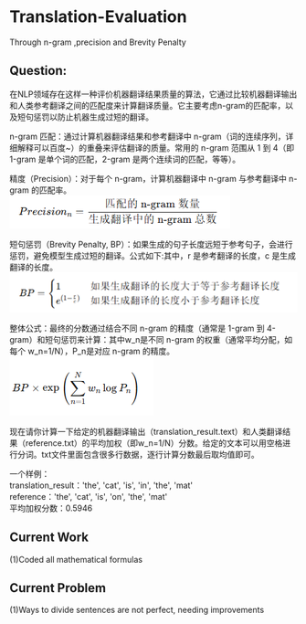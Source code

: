 # Translation-Evaluation
Through n-gram ,precision and Brevity Penalty    
## Question:     
在NLP领域存在这样一种评价机器翻译结果质量的算法，它通过比较机器翻译输出和人类参考翻译之间的匹配度来计算翻译质量。它主要考虑n-gram的匹配率，以及短句惩罚以防止机器生成过短的翻译。            

n-gram 匹配：通过计算机器翻译结果和参考翻译中 n-gram（词的连续序列，详细解释可以百度~）的重叠来评估翻译的质量。常用的 n-gram 范围从 1 到 4（即 1-gram 是单个词的匹配，2-gram 是两个连续词的匹配，等等）。    

精度（Precision）：对于每个 n-gram，计算机器翻译中 n-gram 与参考翻译中 n-gram 的匹配率。         
![GitHub图像](1.png)      

短句惩罚（Brevity Penalty, BP）：如果生成的句子长度远短于参考句子，会进行惩罚，避免模型生成过短的翻译。公式如下:其中，r 是参考翻译的长度，c 是生成翻译的长度。                         
![GitHub图像](2.png)     

整体公式：最终的分数通过结合不同 n-gram 的精度（通常是 1-gram 到 4-gram）和短句惩罚来计算：其中w_n是不同 n-gram 的权重（通常平均分配，如每个 w_n=1/N），P_n是对应 n-gram 的精度。         
![GitHub图像](3.png)       

现在请你计算一下给定的机器翻译输出（translation_result.text）和人类翻译结果（reference.txt）的平均加权（即w_n=1/N）分数。给定的文本可以用空格进行分词。txt文件里面包含很多行数据，逐行计算分数最后取均值即可。           

一个样例：         
translation_result：'the', 'cat', 'is', 'in', 'the', 'mat'          
reference：'the', 'cat', 'is', 'on', 'the', 'mat'             
平均加权分数：0.5946              

## Current Work     
(1)Coded all mathematical formulas       

## Current Problem     
(1)Ways to divide sentences are not perfect, needing improvements   
